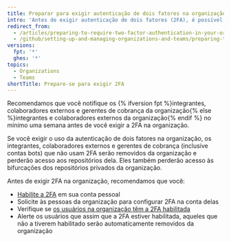 ```yaml
---
title: Preparar para exigir autenticação de dois fatores na organização
intro: 'Antes de exigir autenticação de dois fatores (2FA), é possível notificar os usuários sobre as próximas mudanças e verificar quem já utiliza 2FA.'
redirect_from:
  - /articles/preparing-to-require-two-factor-authentication-in-your-organization
  - /github/setting-up-and-managing-organizations-and-teams/preparing-to-require-two-factor-authentication-in-your-organization
versions:
  fpt: '*'
  ghes: '*'
topics:
  - Organizations
  - Teams
shortTitle: Prepare-se para exigir 2FA
---
```


Recomendamos que você notifique os {% ifversion fpt %}integrantes, colaboradores externos e gerentes de cobrança da organização{% else %}integrantes e colaboradores externos da organização{% endif %} no mínimo uma semana antes de você exigir a 2FA na organização.

Se você exigir o uso da autenticação de dois fatores na organização, os integrantes, colaboradores externos e gerentes de cobrança (inclusive contas bots) que não usam 2FA serão removidos da organização e perderão acesso aos repositórios dela. Eles também perderão acesso às bifurcações dos repositórios privados da organização.

Antes de exigir 2FA na organização, recomendamos que você:
  - [Habilite a 2FA](/articles/securing-your-account-with-two-factor-authentication-2fa/) em sua conta pessoal
  - Solicite às pessoas da organização para configurar 2FA na conta delas
  - Verifique se [os usuários na organização têm a 2FA habilitada](/articles/viewing-whether-users-in-your-organization-have-2fa-enabled/)
  - Alerte os usuários que assim que a 2FA estiver habilitada, aqueles que não a tiverem habilitado serão automaticamente removidos da organização
